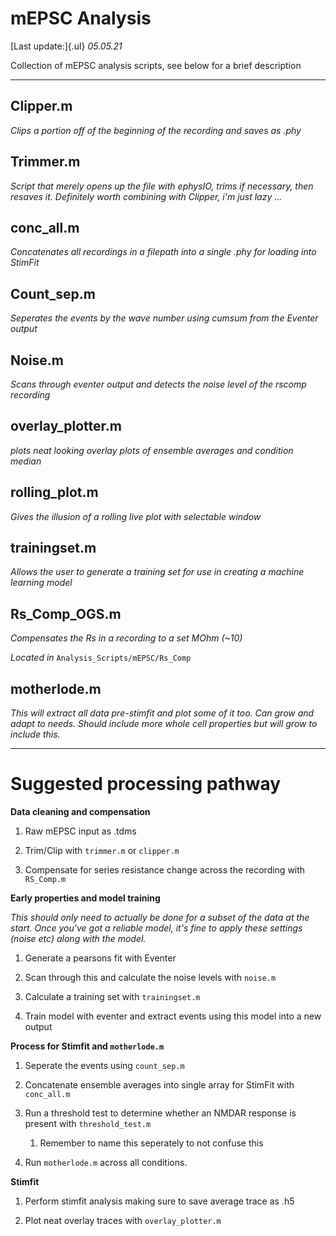# mEPSC Analysis

[Last update:]{.ul} *05.05.21*

Collection of mEPSC analysis scripts, see below for a brief description

------------------------------------------------------------------------

## Clipper.m

*Clips a portion off of the beginning of the recording and saves as .phy*

## Trimmer.m

*Script that merely opens up the file with ephysIO, trims if necessary, then resaves it. Definitely worth combining with Clipper, i'm just lazy ...*

## conc_all.m

*Concatenates all recordings in a filepath into a single .phy for loading into StimFit*

## Count_sep.m

*Seperates the events by the wave number using cumsum from the Eventer output*

## Noise.m

*Scans through eventer output and detects the noise level of the rscomp recording*

## overlay_plotter.m

*plots neat looking overlay plots of ensemble averages and condition median*

## rolling_plot.m

*Gives the illusion of a rolling live plot with selectable window*

## trainingset.m

*Allows the user to generate a training set for use in creating a machine learning model*

## Rs_Comp_OGS.m

*Compensates the Rs in a recording to a set MOhm (\~10)*

*Located in* `Analysis_Scripts/mEPSC/Rs_Comp`

## motherlode.m

*This will extract all data pre-stimfit and plot some of it too. Can grow and adapt to needs. Should include more whole cell properties but will grow to include this.*

------------------------------------------------------------------------

# Suggested processing pathway

**Data cleaning and compensation**

1.  Raw mEPSC input as .tdms

2.  Trim/Clip with `trimmer.m` or `clipper.m`

3.  Compensate for series resistance change across the recording with `RS_Comp.m`

**Early properties and model training**

*This should only need to actually be done for a subset of the data at the start. Once you've got a reliable model, it's fine to apply these settings (noise etc) along with the model.*

1.  Generate a pearsons fit with Eventer

2.  Scan through this and calculate the noise levels with `noise.m`

3.  Calculate a training set with `trainingset.m`

4.  Train model with eventer and extract events using this model into a new output

**Process for Stimfit and `motherlode.m`**

1.  Seperate the events using `count_sep.m`

2.  Concatenate ensemble averages into single array for StimFit with `conc_all.m`

3.  Run a threshold test to determine whether an NMDAR response is present with `threshold_test.m`

    1.  Remember to name this seperately to not confuse this

4.  Run `motherlode.m` across all conditions.

**Stimfit**

1.  Perform stimfit analysis making sure to save average trace as .h5

2.  Plot neat overlay traces with `overlay_plotter.m`
